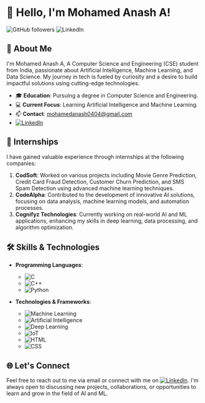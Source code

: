 # 👋 Hello, I'm Mohamed Anash A!

![GitHub followers](https://img.shields.io/github/followers/Mdanash?label=Follow%20me&style=social) 
![LinkedIn](https://img.shields.io/badge/LinkedIn-Connect-blue?style=flat-square&logo=linkedin&logoColor=white&link=https://www.linkedin.com/in/mohamed-anash)

## 🌟 About Me

I'm Mohamed Anash A, A Computer Science and Engineering (CSE) student from India, passionate about Artificial Intelligence, Machine Learning, and Data Science. My journey in tech is fueled by curiosity and a desire to build impactful solutions using cutting-edge technologies.

- 🎓 **Education**: Pursuing a degree in Computer Science and Engineering.
- 💻 **Current Focus**: Learning Artificial Intelligence and Machine Learning.
- 📫 **Contact**: mohamedanash0404@gmail.com
-  [![LinkedIn](https://img.icons8.com/?size=50&id=Pz213it3TQxp&format=png)](https://www.linkedin.com/in/mohamed-anash)

## 💼 Internships

I have gained valuable experience through internships at the following companies:

1. **CodSoft**: Worked on various projects including Movie Genre Prediction, Credit Card Fraud Detection, Customer Churn Prediction, and SMS Spam Detection using advanced machine learning techniques.
2. **CodeAlpha**: Contributed to the development of innovative AI solutions, focusing on data analysis, machine learning models, and automation processes.
3. **Cognifyz Technologies**: Currently working on real-world AI and ML applications, enhancing my skills in deep learning, data processing, and algorithm optimization.

## 🛠️ Skills & Technologies

- **Programming Languages**: 
  - ![C](https://img.shields.io/badge/-C-A8B9CC?style=flat-square&logo=c&logoColor=white)
  - ![C++](https://img.shields.io/badge/-C++-00599C?style=flat-square&logo=c%2B%2B&logoColor=white)
  - ![Python](https://img.shields.io/badge/-Python-3776AB?style=flat-square&logo=python&logoColor=white)
  
- **Technologies & Frameworks**:
  - ![Machine Learning](https://img.shields.io/badge/-Machine%20Learning-0277BD?style=flat-square&logo=machine-learning&logoColor=white)
  - ![Artificial Intelligence](https://img.shields.io/badge/-Artificial%20Intelligence-303F9F?style=flat-square&logo=artificial-intelligence&logoColor=white)
  - ![Deep Learning](https://img.shields.io/badge/-Deep%20Learning-FF6F00?style=flat-square&logo=deep-learning&logoColor=white)
  - ![IoT](https://img.shields.io/badge/-IoT-009688?style=flat-square&logo=internet-of-things&logoColor=white)
  - ![HTML](https://img.shields.io/badge/-HTML-E34F26?style=flat-square&logo=html5&logoColor=white)
  - ![CSS](https://img.shields.io/badge/-CSS-1572B6?style=flat-square&logo=css3&logoColor=white)

## 🌐 Let's Connect

Feel free to reach out to me via email or connect with me on [![LinkedIn](https://img.icons8.com/?size=50&id=Pz213it3TQxp&format=png)](https://www.linkedin.com/in/mohamed-anash). I'm always open to discussing new projects, collaborations, or opportunities to learn and grow in the field of AI and ML.
